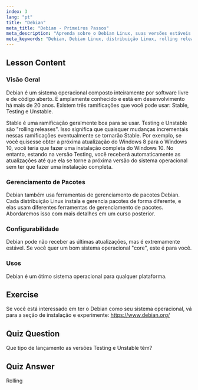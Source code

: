 ```yaml
---
index: 3
lang: "pt"
title: "Debian"
meta_title: "Debian - Primeiros Passos"
meta_description: "Aprenda sobre o Debian Linux, suas versões estáveis e rolling release, e gerenciamento de pacotes. Descubra por que o Debian é um ótimo sistema operacional central para usuários iniciantes e intermediários."
meta_keywords: "Debian, Debian Linux, distribuição Linux, rolling release, gerenciamento de pacotes, tutorial Linux, Linux para iniciantes, guia Linux"
---
```


## Lesson Content

### Visão Geral

Debian é um sistema operacional composto inteiramente por software livre e de código aberto. É amplamente conhecido e está em desenvolvimento há mais de 20 anos. Existem três ramificações que você pode usar: Stable, Testing e Unstable.

Stable é uma ramificação geralmente boa para se usar. Testing e Unstable são "rolling releases". Isso significa que quaisquer mudanças incrementais nessas ramificações eventualmente se tornarão Stable. Por exemplo, se você quisesse obter a próxima atualização do Windows 8 para o Windows 10, você teria que fazer uma instalação completa do Windows 10. No entanto, estando na versão Testing, você receberá automaticamente as atualizações até que ela se torne a próxima versão do sistema operacional sem ter que fazer uma instalação completa.

### Gerenciamento de Pacotes

Debian também usa ferramentas de gerenciamento de pacotes Debian. Cada distribuição Linux instala e gerencia pacotes de forma diferente, e elas usam diferentes ferramentas de gerenciamento de pacotes. Abordaremos isso com mais detalhes em um curso posterior.

### Configurabilidade

Debian pode não receber as últimas atualizações, mas é extremamente estável. Se você quer um bom sistema operacional "core", este é para você.

### Usos

Debian é um ótimo sistema operacional para qualquer plataforma.

## Exercise

Se você está interessado em ter o Debian como seu sistema operacional, vá para a seção de instalação e experimente: <https://www.debian.org/>

## Quiz Question

Que tipo de lançamento as versões Testing e Unstable têm?

## Quiz Answer

Rolling
